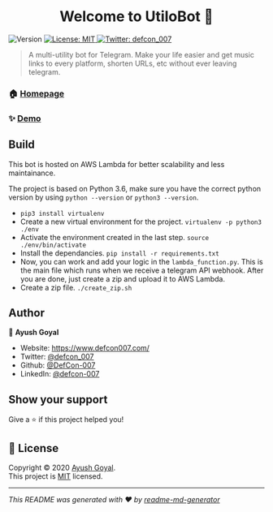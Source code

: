 <h1 align="center">Welcome to UtiloBot 👋</h1>
<p>
  <img alt="Version" src="https://img.shields.io/badge/version-1.0-blue.svg?cacheSeconds=2592000" />
  <a href="https://github.com/DefCon-007/UtiloBot-New/blob/master/LICENSE" target="_blank">
    <img alt="License: MIT" src="https://img.shields.io/badge/License-MIT-yellow.svg" />
  </a>
  <a href="https://twitter.com/defcon_007" target="_blank">
    <img alt="Twitter: defcon_007" src="https://img.shields.io/twitter/follow/defcon_007.svg?style=social" />
  </a>
</p>

> A multi-utility bot for Telegram. Make your life easier and get music links to every platform, shorten URLs, etc without ever leaving telegram.

### 🏠 [Homepage](https://utilobot.defcon007.com)

### ✨ [Demo](https://t.me/UtiloBot)

## Build

This bot is hosted on AWS Lambda for better scalability and less maintainance. 

The project is based on Python 3.6, make sure you have the correct python version by using `python --version` or `python3 --version`. 

- ```pip3 install virtualenv```
- Create a new virtual environment for the project.
  ```virtualenv -p python3 ./env```
- Activate the environment created in the last step.
  ```source ./env/bin/activate```
- Install the dependancies. 
  ```pip install -r requirements.txt```
- Now, you can work and add your logic in the `lambda_function.py`. This is the main file which runs when we receive a telegram API webhook. After you are done, just create a zip and upload it to AWS Lambda.
- Create a zip file.
  ```./create_zip.sh```

## Author

👤 **Ayush Goyal**

* Website: https://www.defcon007.com/
* Twitter: [@defcon_007](https://twitter.com/defcon_007)
* Github: [@DefCon-007](https://github.com/DefCon-007)
* LinkedIn: [@defcon-007](https://linkedin.com/in/defcon-007)

## Show your support

Give a ⭐️ if this project helped you!

## 📝 License

Copyright © 2020 [Ayush Goyal](https://github.com/DefCon-007).<br />
This project is [MIT](https://github.com/DefCon-007/UtiloBot-New/blob/master/LICENSE) licensed.

***
_This README was generated with ❤️ by [readme-md-generator](https://github.com/kefranabg/readme-md-generator)_
